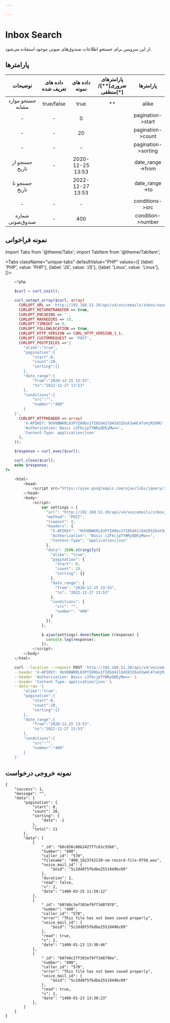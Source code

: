 ```yaml
---

---
```

# Inbox Search

از این سرویس برای جستجو اطلاعات صندوق‌های صوتی موجود استفاده می‌شود.

## پارامتر‌ها
|      توضیحات      | داده های تعریف شده |  داده های نمونه  | پارامترهای ضروری[**]/منطقی[*] |      پارامترها      |
|:-----------------:|:------------------:|:----------------:|:----------------------:|:-------------------:|
| جستجو موارد مشابه |     true/false     |       true       |           **           |        alike        |
|         -         |          -         |         0        |                        |  pagination->start  |
|         -         |          -         |        20        |                        |  pagination->count  |
|         -         |          -         |         -        |                        | pagination->sorting |
|   جستجو از تاریخ  |          -         | 2020-12-25 13:53 |                        |   date_range->from  |
|   جستجو تا تاریخ  |                    | 2022-12-27 13:53 |                        |    date_range->to   |
|         -         |          -         |         -        |                        |   conditions->src   |
|  شماره صندوق‌صوتی  |          -         |        400       |                        |  condition->number  |



## نمونه فراخوانی

import Tabs from '@theme/Tabs';
import TabItem from '@theme/TabItem';

<Tabs
   className="unique-tabs" 
    defaultValue="PHP"
    values={[
        {label: 'PHP', value: 'PHP'},
        {label: 'JS', value: 'JS'},
		{label: 'Linux', value: 'Linux'},
    ]}>
<TabItem value="PHP">

```php
	<?php

	$curl = curl_init();

	curl_setopt_array($curl, array(
	  CURLOPT_URL => 'http://192.168.51.20/api/v4/voicemails/inbox/search',
	  CURLOPT_RETURNTRANSFER => true,
	  CURLOPT_ENCODING => '',
	  CURLOPT_MAXREDIRS => 10,
	  CURLOPT_TIMEOUT => 0,
	  CURLOPT_FOLLOWLOCATION => true,
	  CURLOPT_HTTP_VERSION => CURL_HTTP_VERSION_1_1,
	  CURLOPT_CUSTOMREQUEST => 'POST',
	  CURLOPT_POSTFIELDS =>'{
		"alike":"true",
		"pagination":{
			"start":0,
			"count":20,
			"sorting":{}
		},
		"date_range":{
			"from":"2020-12-25 13:53",
			"to":"2022-12-27 13:53"
		},
		"conditions":{
			"src":"",
			"number":"400"
		}
	}',
	  CURLOPT_HTTPHEADER => array(
		'X-APIKEY: 9UV0BWKRL83PYIH9Gv1fI85d41lO4S932EeX3wHC47sHjMJOMG',
		'Authorization: Basic c2FkcjpTYWRyQDEyMw==',
		'Content-Type: application/json'
	  ),
	));

	$response = curl_exec($curl);

	curl_close($curl);
	echo $response;
?>
```


</TabItem>
<TabItem value="JS">

```js
	<html>
		<head>
			<script src="https://ajax.googleapis.com/ajax/libs/jquery/3.5.1/jquery.min.js"></script>
		</head>
		<body>
			<script>
				var settings = {
				  "url": "http://192.168.51.20/api/v4/voicemails/inbox/search",
				  "method": "POST",
				  "timeout": 0,
				  "headers": {
					"X-APIKEY": "9UV0BWKRL83PYIH9Gv1fI85d41lO4S932EeX3wHC47sHjMJOMG",
					"Authorization": "Basic c2FkcjpTYWRyQDEyMw==",
					"Content-Type": "application/json"
				  },
				  "data": JSON.stringify({
					"alike": "true",
					"pagination": {
					  "start": 0,
					  "count": 20,
					  "sorting": {}
					},
					"date_range": {
					  "from": "2020-12-25 13:53",
					  "to": "2022-12-27 13:53"
					},
					"conditions": {
					  "src": "",
					  "number": "400"
					}
				  }),
				};

				$.ajax(settings).done(function (response) {
				  console.log(response);
				});
			</script>
		</body>
	</html>
```

</TabItem>
<TabItem value="Linux">

```bash
	curl --location --request POST 'http://192.168.51.20/api/v4/voicemails/inbox/search' \
	--header 'X-APIKEY: 9UV0BWKRL83PYIH9Gv1fI85d41lO4S932EeX3wHC47sHjMJOMG' \
	--header 'Authorization: Basic c2FkcjpTYWRyQDEyMw==' \
	--header 'Content-Type: application/json' \
	--data-raw '{
		"alike":"true",
		"pagination":{
			"start":0,
			"count":20,
			"sorting":{}
		},
		"date_range":{
			"from":"2020-12-25 13:53",
			"to":"2022-12-27 13:53"
		},
		"conditions":{
			"src":"",
			"number":"400"
		}
	}'
```
</TabItem>
</Tabs>

## نمونه خروجی درخواست

```shell
{
    "success": 1,
    "message": "",
    "data": {
        "pagination": {
            "start": 0,
            "count": 20,
            "sorting": {
                "date": -1
            },
            "total": 11
        },
        "data": [
            {
                "_id": "60c856c88b2427f7c61c55b6",
                "number": "400",
                "caller_id": "570",
                "filename": "400_1623742139-vm-record-file-9758.wav",
                "voice_mail_id": {
                    "$oid": "5c2dd8f5fbdbe25519496c09"
                },
                "duration": 2,
                "read": false,
                "v": 2,
                "date": "1400-03-25 11:59:12"
            },
            {
                "_id": "60740c3ef303ef9ff3d87970",
                "number": "400",
                "caller_id": "570",
                "error": "This file has not been saved properly",
                "voice_mail_id": {
                    "$oid": "5c2dd8f5fbdbe25519496c09"
                },
                "read": true,
                "v": 2,
                "date": "1400-01-23 13:30:46"
            },
            {
                "_id": "60740c27f303ef9ff3d8796e",
                "number": "400",
                "caller_id": "570",
                "error": "This file has not been saved properly",
                "voice_mail_id": {
                    "$oid": "5c2dd8f5fbdbe25519496c09"
                },
                "read": true,
                "v": 2,
                "date": "1400-01-23 13:30:23"
            },
        ]
    }
}
```